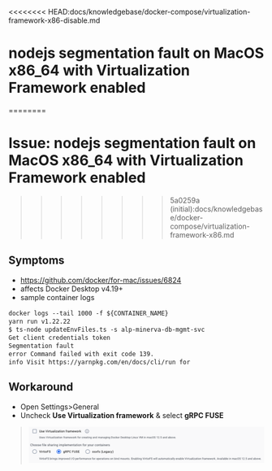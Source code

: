 <<<<<<<< HEAD:docs/knowledgebase/docker-compose/virtualization-framework-x86-disable.md
# nodejs segmentation fault on MacOS x86_64 with Virtualization Framework enabled
========
# Issue: nodejs segmentation fault on MacOS x86_64 with Virtualization Framework enabled
>>>>>>>> 5a0259a (initial):docs/knowledgebase/docker-compose/virtualization-framework-x86.md
## Symptoms
- https://github.com/docker/for-mac/issues/6824
- affects Docker Desktop v4.19+
- sample container logs
```
docker logs --tail 1000 -f ${CONTAINER_NAME}
yarn run v1.22.22
$ ts-node updateEnvFiles.ts -s alp-minerva-db-mgmt-svc
Get client credentials token
Segmentation fault
error Command failed with exit code 139.
info Visit https://yarnpkg.com/en/docs/cli/run for 
```
## Workaround 
- Open Settings>General
- Uncheck **Use Virtualization framework** & select **gRPC FUSE**

> ![Docker-Desktop-disable-Virtualization-framework](../../images/docker/disable-Virtualization-framework.png)
